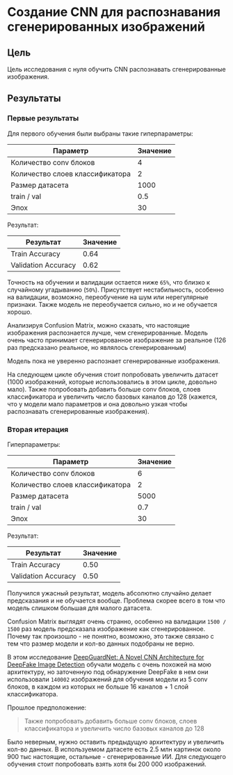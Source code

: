 # Создание CNN для распознавания сгенерированных изображений 

## Цель

Цель исследования с нуля обучить CNN распознавать сгенерированные изображения.


## Результаты

### Первые результаты

Для первого обучения были выбраны такие гиперпараметры:

|Параметр|Значение|
|--------|--------|
|Количество conv блоков|4|
|Количество слоев классификатора|2|
|Размер датасета|1000|
|train / val|0.5|
|Эпох|30|

Результат:

|Результат|Значение|
|---------|--------|
|Train Accuracy|0.64|
|Validation Accuracy|0.62|

Точность на обучении и валидации остается ниже ```65%```, что близко к случайному угадыванию (```50%```). Присутствует нестабильность, особенно на валидации, возможно, переобучение на шум или нерегулярные признаки. Также модель не переобучается сильно, но и не обучается хорошо.

Анализируя Confusion Matrix, можно сказать, что настоящие изображения распознается лучше, чем сгенерированные. Модель очень часто принимает сгенерированное изображение за реальное (126 раз предсказано реальное, но являлось сгенерированным)

Модель пока не уверенно распознает сгенерированные изображения.

На следующем цикле обучения стоит попробовать увеличить датасет (1000 изображений, которые использовались в этом цикле, довольно мало). Также попробовать добавить больше conv блоков, слоев классификатора и увеличить число базовых каналов до 128 (кажется, что у модели мало параметров и она довольно узкая чтобы распознавать сгенерированные изображения).

### Вторая итерация

Гиперпараметры:

|Параметр|Значение|
|--------|--------|
|Количество conv блоков|6|
|Количество слоев классификатора|2|
|Размер датасета|5000|
|train / val|0.7|
|Эпох|30|

Результат:

|Результат|Значение|
|---------|--------|
|Train Accuracy|0.50|
|Validation Accuracy|0.50|

Получился ужасный результат, модель абсолютно случайно делает предсказания и не обучается вообще. Проблема скорее всего в том что модель слишком большая для малого датасета.

Confusion Matrix выглядят очень странно, особенно на валидации ```1500 / 1500``` раз модель предсказала изображение как сгенерированное. Почему так произошло - не понятно, возможно, это также связано с тем что размер модели и кол-во данных подобраны не верно.

В этом исследование [DeepGuardNet: A Novel CNN Architecture for DeepFake Image Detection](https://www.sciencedirect.com/science/article/pii/S1877050925014152) обучали модель с очень похожей на мою архитектуру, но заточенную под обнаружение DeepFake в нем они использовали ```140002``` изображений для обучения модели из 5 conv блоков, в каждом из которых не больше 16 каналов + 1 слой классификатора.

Прошлое предположение:

> Также попробовать добавить больше conv блоков, слоев классификатора и увеличить число базовых каналов до 128

Было неверным, нужно оставить предыдущую архитектуру и увеличить кол-во данных. В используемом датасете есть 2.5 млн картинок около 900 тыс настоящие, остальные - сгенерированные ИИ. Для следующего обучения стоит попробовать взять хотя бы 200 000 изображений.